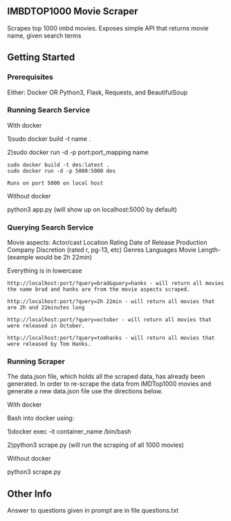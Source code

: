 ## IMBDTOP1000 Movie Scraper

Scrapes top 1000 imbd movies. 
Exposes simple API that returns movie name, given search terms

## Getting Started

### Prerequisites

Either:
Docker
OR 
Python3, Flask, Requests, and BeautifulSoup


### Running Search Service

With docker

1)sudo docker build -t name .

2)sudo docker run -d -p port:port_mapping name


```
sudo docker build -t des:latest .
sudo docker run -d -p 5000:5000 des

Runs on port 5000 on local host
```

Without docker

python3 app.py (will show up on localhost:5000 by default)


### Querying Search Service
Movie aspects:
Actor/cast
Location
Rating
Date of Release
Production Company
Discretion (rated r, pg-13, etc)
Genres
Languages
Movie Length- (example would be 2h 22min)

Everything is in lowercase


```
http://localhost:port/?query=brad&query=hanks - will return all movies the name brad and hanks are from the movie aspects scraped.

http://localhost:port/?query=2h 22min - will return all movies that are 2h and 22minutes long

http://localhost:port/?query=october - will return all movies that were released in October.

http://localhost:port/?query=tomhanks - will return all movies that were released by Tom Hanks.
```
### Running Scraper

The data.json file, which holds all the scraped data, has already been generated.
In order to re-scrape the data from IMDTop1000 movies and generate a new data.json file use the directions below.


With docker

Bash into docker using:

1)docker exec -it container_name /bin/bash

2)python3 scrape.py   (will run the scraping of all 1000 movies)




Without docker

python3 scrape.py


## Other Info

Answer to questions given in prompt are in file questions.txt

